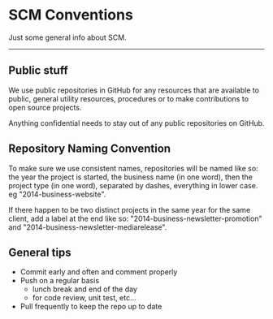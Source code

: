 # SCM Conventions

Just some general info about SCM. 

---

## Public stuff

We use public repositories in GitHub for any resources that are available to public, general utility resources, procedures or to make contributions to open source projects. 

Anything confidential needs to stay out of any public repositories on GitHub.

## Repository Naming Convention

To make sure we use consistent names, repositories will be named like so: the year the project is started, the business name (in one word), then the project type (in one word), separated by dashes, everything in lower case. eg "2014-business-website".

If there happen to be two distinct projects in the same year for the same client, add a label at the end like so: "2014-business-newsletter-promotion" and "2014-business-newsletter-mediarelease".

## General tips

- Commit early and often and comment properly
- Push on a regular basis
    - lunch break and end of the day
    - for code review, unit test, etc...
- Pull frequently to keep the repo up to date 